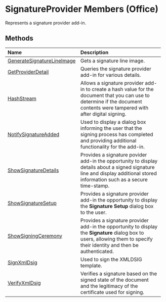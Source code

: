 
# SignatureProvider Members (Office)
Represents a signature provider add-in.

## Methods



|**Name**|**Description**|
|:-----|:-----|
| [GenerateSignatureLineImage](36430574-939a-4050-c7b1-ce738be334a2.md)|Gets a signature line image.|
| [GetProviderDetail](a8cc567e-be67-3a5e-d719-40da6d294fb4.md)|Queries the signature provider add-in for various details. |
| [HashStream](63f40d22-d49e-d6e8-80d0-7b5c19951b92.md)|Allows a signature provider add-in to create a hash value for the document that you can use to determine if the document contents were tampered with after digital signing.|
| [NotifySignatureAdded](07eb9589-ff67-e54f-9a83-966738c3df58.md)|Used to display a dialog box informing the user that the signing process has completed and providing additional functionality for the add-in.|
| [ShowSignatureDetails](ea334547-af85-6d80-75dc-ddee3ad3a2c7.md)|Provides a signature povider add-in the opportunity to display details about a signed signature line and display additional stored information such as a secure time-stamp.|
| [ShowSignatureSetup](458efe65-acb8-f329-7ca4-b0a316869c13.md)|Provides a signature provider add-in the opportunity to display the  **Signature Setup** dialog box to the user.|
| [ShowSigningCeremony](d098e755-2f64-4801-6b5c-ef36d721ee9c.md)|Provides a signature provider add-in the opportunity to display the  **Signature** dialog box to users, allowing them to specify their identity and then be authenticated.|
| [SignXmlDsig](d278f48f-4128-b8b1-f32d-d81ccbbf6771.md)|Used to sign the XMLDSIG template.|
| [VerifyXmlDsig](8b72f282-ace5-4b51-e90a-e2df79affcb1.md)|Verifies a signature based on the signed state of the document and the legitimacy of the certificate used for signing.|
